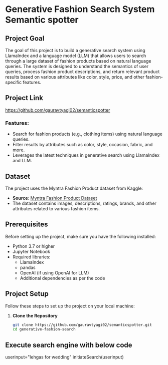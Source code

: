 # Generative Fashion Search System Semantic spotter

## Project Goal

The goal of this project is to build a generative search system using LlamaIndex and a language model (LLM) that allows users to search through a large dataset of fashion products based on natural language queries. The system is designed to understand the semantics of user queries, process fashion product descriptions, and return relevant product results based on various attributes like color, style, price, and other fashion-specific features.

## Project Link
https://github.com/gauravtyagi02/semanticspotter

### Features:
- Search for fashion products (e.g., clothing items) using natural language queries.
- Filter results by attributes such as color, style, occasion, fabric, and more.
- Leverages the latest techniques in generative search using LlamaIndex and LLM.

## Dataset

The project uses the Myntra Fashion Product dataset from Kaggle:
- **Source**: [Myntra Fashion Product Dataset](https://www.kaggle.com/datasets/djagatiya/myntra-fashion-product-dataset)
- The dataset contains images, descriptions, ratings, brands, and other attributes related to various fashion items.

## Prerequisites

Before setting up the project, make sure you have the following installed:
- Python 3.7 or higher
- Jupyter Notebook
- Required libraries:
  - LlamaIndex
  - pandas
  - OpenAI (if using OpenAI for LLM)
  - Additional dependencies as per the code

## Project Setup

Follow these steps to set up the project on your local machine:

1. **Clone the Repository**
   ```bash
   git clone https://github.com/gauravtyagi02/semanticspotter.git
   cd generative-fashion-search
   
## Execute search engine with below code

userinput="lehgas for wedding"
initiateSearch(userinput)